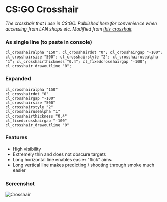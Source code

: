 # CS:GO Crosshair

_The crosshair that I use in CS:GO. Published here for convenience when accessing from LAN shops etc. Modified from [this crosshair](https://www.reddit.com/r/GlobalOffensive/comments/1ugdm1/post_your_crosshair_configs_with_screenshots/cehwy7m/)._

### As single line (to paste in console)
`cl_crosshairalpha "150"; cl_crosshairdot "0"; cl_crosshairgap "-100"; cl_crosshairsize "500"; cl_crosshairstyle "2"; cl_crosshairusealpha "1"; cl_crosshairthickness "0.4"; cl_fixedcrosshairgap "-100"; cl_crosshair_drawoutline "0";`

### Expanded
```
cl_crosshairalpha "150"
cl_crosshairdot "0"
cl_crosshairgap "-100"
cl_crosshairsize "500"
cl_crosshairstyle "2"
cl_crosshairusealpha "1"
cl_crosshairthickness "0.4"
cl_fixedcrosshairgap "-100"
cl_crosshair_drawoutline "0"
```


### Features

  - High visibility
  - Extremely thin and does not obscure targets
  - Long horizontal line enables easier "flick" aims
  - Long vertical line makes predicting / shooting through smoke much easier

### Screenshot

![Crosshair](https://raw.github.com/jglim/crosshair/master/cscrosshair.png)